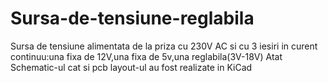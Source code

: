 # Sursa-de-tensiune-reglabila
Sursa de tensiune alimentata de la priza cu 230V AC si cu 3 iesiri in curent continuu:una fixa de 12V,una fixa de 5v,una reglabila(3V-18V)
Atat Schematic-ul cat si pcb layout-ul au fost realizate in KiCad
